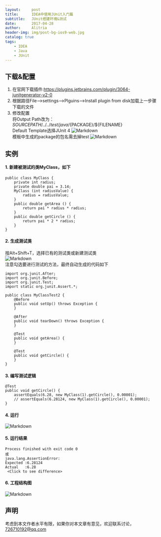 ```yaml
---
layout:     post
title:      IDEA中使用JUnit入门篇
subtitle:   JUnit搭建环境&测试
date:       2017-04-28
author:     Alitria
header-img: img/post-bg-ios9-web.jpg
catalog: true
tags:
    - IDEA
    - Java
    - JUnit
---
```


## 下载&配置

1. 在官网下载插件:https://plugins.jetbrains.com/plugin/3064-junitgenerator-v2-0  
2. 根据路径File-->settings-->Plguins-->Install plugin from disk加载上一步骤下载的文件
3. 修改配置  
将Output Path改为：${SOURCEPATH}/../../test/java/${PACKAGE}/${FILENAME}  
Default Template选择JUnit 4
![Markdown](http://i4.bvimg.com/643127/35045a861ca09f15.jpg)  
模板中生成的package的包名需去掉test
![Markdown](http://i4.bvimg.com/643127/d790f1033811e9f4.png)

## 实例
#### 1. 新建被测试的类MyClass，如下
```
public class MyClass {
    private int radius;
    private double pai = 3.14;
    MyClass (int radiusValue) {
        radius = radiusValue;
    }
    public double getArea () {
        return pai * radius * radius;
    }
    public double getCircle () {
        return pai * 2 * radius;
    }
}
```
#### 2. 生成测试类  
按Alt+Shift+T，选择已有的测试类或新建测试类  
![Markdown](http://i4.bvimg.com/643127/5de0b8785e76464e.png)  
注意勾选要进行测试的方法，最终自动生成的代码如下  
```
import org.junit.After;
import org.junit.Before;
import org.junit.Test;
import static org.junit.Assert.*;

public class MyClassTest2 {
    @Before
    public void setUp() throws Exception {
    }

    @After
    public void tearDown() throws Exception {
    }

    @Test
    public void getArea() {
    }

    @Test
    public void getCircle() {
    }
}
```  
#### 3. 编写测试逻辑
```
@Test
public void getCircle() {
    assertEquals(6.28, new MyClass(1).getCircle(), 0.00001);
    // assertEquals(6.28124, new MyClass(1).getCircle(), 0.00001);
}  
```  

#### 4. 运行  
![Markdown](http://i4.bvimg.com/643127/7679a829f3a1ed94.png)  

#### 5. 运行结果  
```
Process finished with exit code 0  
或  
java.lang.AssertionError: 
Expected :6.28124
Actual   :6.28
 <Click to see difference>
```  
#### 6. 工程结构图  
![Markdown](http://i4.bvimg.com/643127/bd12e86ac28df6c7.png)
  
## 声明  
考虑到本文作者水平有限，如果你对本文章有意见，欢迎联系讨论，726710192@qq.com
